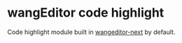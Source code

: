 # wangEditor code highlight

Code highlight module built in [wangeditor-next](https://wangeditor-next.github.io/docs/) by default.
